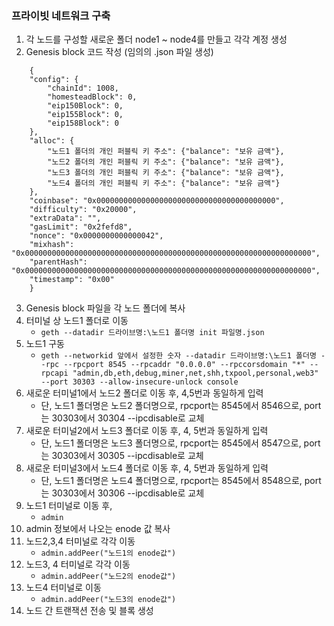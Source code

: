 ### 프라이빗 네트워크 구축
1. 각 노드를 구성할 새로운 폴더 node1 ~ node4를 만들고 각각 계정 생성
2. Genesis block 코드 작성 (임의의 .json 파일 생성)
```
    {
    "config": {
        "chainId": 1008,
        "homesteadBlock": 0,
        "eip150Block": 0,
        "eip155Block": 0,
        "eip158Block": 0
    },
    "alloc": {
        "노드1 폴더의 개인 퍼블릭 키 주소": {"balance": "보유 금액"},
        "노드2 폴더의 개인 퍼블릭 키 주소": {"balance": "보유 금액"},
        "노드3 폴더의 개인 퍼블릭 키 주소": {"balance": "보유 금액"},
        "노드4 폴더의 개인 퍼블릭 키 주소": {"balance": "보유 금액"}
    },
    "coinbase": "0x0000000000000000000000000000000000000000",
    "difficulty": "0x20000",
    "extraData": "",
    "gasLimit": "0x2fefd8",
    "nonce": "0x0000000000000042",
    "mixhash": "0x0000000000000000000000000000000000000000000000000000000000000000",
    "parentHash": "0x0000000000000000000000000000000000000000000000000000000000000000",
    "timestamp": "0x00"
    }
```
3. Genesis block 파일을 각 노드 폴더에 복사
4. 터미널 상 노드1 폴더로 이동
    - `geth --datadir 드라이브명:\노드1 폴더명 init 파일명.json`
5. 노드1 구동
    - `geth --networkid 앞에서 설정한 숫자 --datadir 드라이브명:\노드1 폴더명 --rpc --rpcport 8545 --rpcaddr "0.0.0.0" --rpccorsdomain "*" --rpcapi "admin,db,eth,debug,miner,net,shh,txpool,personal,web3" --port 30303 --allow-insecure-unlock console`
6. 새로운 터미널1에서 노드2 폴더로 이동 후, 4,5번과 동일하게 입력
    - 단, 노드1 폴더명은 노드2 폴더명으로, rpcport는 8545에서 8546으로, port는 30303에서 30304 --ipcdisable로 교체
7. 새로운 터미널2에서 노드3 폴더로 이동 후, 4, 5번과 동일하게 입력
    - 단, 노드1 폴더명은 노드3 폴더명으로, rpcport는 8545에서 8547으로, port는 30303에서 30305 --ipcdisable로 교체
8. 새로운 터미널3에서 노드4 폴더로 이동 후, 4, 5번과 동일하게 입력
    - 단, 노드1 폴더명은 노드4 폴더명으로, rpcport는 8545에서 8548으로, port는 30303에서 30306 --ipcdisable로 교체
9. 노드1 터미널로 이동 후, 
    - `admin`
10. admin 정보에서 나오는 enode 값 복사
11. 노드2,3,4 터미널로 각각 이동
    - `admin.addPeer("노드1의 enode값")`
12. 노드3, 4 터미널로 각각 이동
    - `admin.addPeer("노드2의 enode값")`
13. 노드4 터미널로 이동
    - `admin.addPeer("노드3의 enode값")`
14. 노드 간 트랜잭션 전송 및 블록 생성
